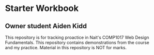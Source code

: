 # Starter Workbook

## Owner student Aiden Kidd

This repository is for tracking proactice in Nait's COMP1017 Web Design Fundamentals. This repository contains demonstrations from the course and my practice. Material in this repository is NOT for marks.

